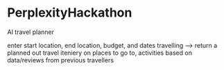 # PerplexityHackathon


AI travel planner

enter start location, end location, budget, and dates travelling --> return a planned out travel iteniery on places to go to, activities based on data/reviews from previous travellers

